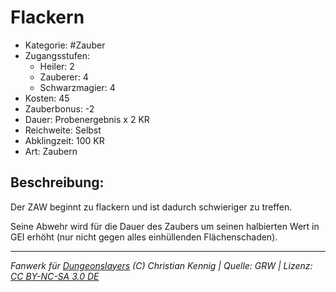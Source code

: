 # Flackern

- Kategorie: #Zauber
- Zugangsstufen:
  - Heiler: 2
  - Zauberer: 4
  - Schwarzmagier: 4
- Kosten: 45
- Zauberbonus: -2
- Dauer: Probenergebnis x 2 KR
- Reichweite: Selbst
- Abklingzeit: 100 KR
- Art: Zaubern

## Beschreibung:

Der ZAW beginnt zu flackern und ist dadurch schwieriger zu treffen.

Seine Abwehr wird für die Dauer des Zaubers um seinen halbierten Wert in GEI erhöht (nur nicht gegen alles einhüllenden Flächenschaden).

---

_Fanwerk für [Dungeonslayers](https://www.dungeonslayers.net/) (C) Christian Kennig | Quelle: GRW | Lizenz: [CC BY-NC-SA 3.0 DE](https://creativecommons.org/licenses/by-nc-sa/3.0/de/)_
